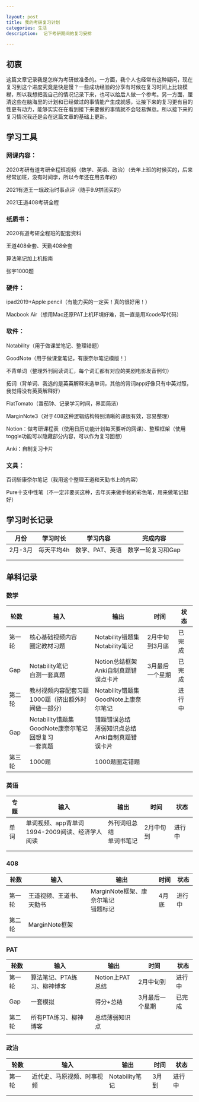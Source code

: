 ```yaml
---

layout: post
title: 我的考研复习计划
categories: 生活
description:  记下考研期间的复习安排

---
```


## 初衷

这篇文章记录我是怎样为考研做准备的。一方面，我个人也经常有这种疑问，现在复习到这个进度究竟是快是慢？一些成功经验的分享有时候在复习时间上比较模糊，所以我想把我自己的情况记录下来，也可以给后人做一个参考。另一方面，厘清这些在脑海里的计划和已经做过的事情能产生成就感，让接下来的复习更有目的性更有动力，能够实实在在看到接下来要做的事情就不会轻易懈怠。所以接下来的复习情况我还是会在这篇文章的基础上更新。

## 学习工具

### 网课内容：

2020考研有道考研全程班视频（数学、英语、政治）（去年上班的时候买的，后来经常加班，没有时间学，所以今年还在用去年的）

2021有道王一珉政治时事点评（随手9.9拼团买的）

2021王道408考研全程

### 纸质书：

2020有道考研全程班的配套资料

王道408全套、天勤408全套

算法笔记加上机指南

张宇1000题

### 硬件：

ipad2019+Apple pencil（有能力买的一定买！真的很好用！）

Macbook Air（想用Mac还原PAT上机环境好难，我一直是用Xcode写代码）

### 软件：

Notability（用于做课堂笔记、整理错题）

GoodNote（用于做课堂笔记，有康奈尔笔记模版！）

不背单词（整理外刊阅读词汇，每个词汇都有对应的美剧电影发音例句）

拓词（背单词、我选的是英英解释来选单词，其他的背词app好像只有中英对照，我觉得没有英英解释好）

FlatTomato（番茄钟、记录学习时间，界面简洁）

MarginNote3（对于408这种逻辑结构特别清晰的课很有效，容易整理）

Notion：做考研课程表（使用日历功能计划每天要听的网课）、整理框架（使用toggle功能可以隐藏部分内容，可以作为复习回想）

Anki：自制复习卡片

### 文具：

百词斩康奈尔笔记（我用这个整理王道和天勤书上的内容）

Pure十支中性笔（不一定非要买这种，去年买来做手帐的彩色笔，用来做笔记挺好）

## 学习时长记录

| 月份    | 学习时长 | 学习内容        | 完成内容          |
| ------- | -------- | --------------- | ----------------- |
| 2月-3月 | 每天平均4h | 数学、PAT、英语   | 数学一轮复习和Gap   |
|         |          |                 |                   |
|         |          |                 |                   |

## 单科记录

### 数学

| 轮数   | 输入                                                         | 输出                                                       | 时间            | 状态   |
| ------ | ------------------------------------------------------------ | ---------------------------------------------------------- | --------------- | ------ |
| 第一轮 | 核心基础视频内容<br />圈定教材习题                           | Notability错题集<br />Notability笔记                       | 2月中旬到3月底  | 已完成 |
| Gap    | Notability笔记<br />自测一套真题                             | Notion总结框架<br />Anki自制真题错误点卡片                 | 3月最后一个星期 | 已完成 |
| 第二轮 | 教材视频内容配套习题<br />1000题（挤出额外时间做一部分）     | Notability错题集<br />GoodNote上康奈尔笔记                 |                 | 进行中 |
| Gap    | Notability错题集<br />GoodNote康奈尔笔记回想复习<br />一套真题 | 错题错误总结<br />薄弱知识点总结<br />Anki自制真题错误卡片 |                 |        |
| 第三轮 | 1000题                                                       | 1000题圈定错题                                             |                 |        |

### 英语

| 专题 | 输入                                                 | 输出                         | 时间      | 状态   |
| ---- | ---------------------------------------------------- | ---------------------------- | --------- | ------ |
| 单词 | 单词视频、app背单词<br />1994-2009阅读、经济学人阅读 | 外刊词组总结<br />单词书笔记 | 2月中旬到 | 进行中 |
|      |                                                      |                              |           |        |
|      |                                                      |                              |           |        |

### 408

| 轮数   | 输入                     | 输出                                     | 时间  | 状态   |
| ------ | ------------------------ | ---------------------------------------- | ----- | ------ |
| 第一轮 | 王道视频、王道书、天勤书 | MarginNote框架、康奈尔笔记<br />错题标记 | 4月底 | 进行中 |
| 第二轮 | MarginNote框架           |                                          |       |        |
|        |                          |                                          |       |        |

### PAT

| 轮数   | 输入                        | 输出            | 时间            | 状态   |
| ------ | --------------------------- | --------------- | --------------- | ------ |
| 第一轮 | 算法笔记、PTA练习、柳神博客 | Notion上PAT总结 | 2月中旬到       | 进行中 |
| Gap    | 一套模拟                    | 得分+总结       | 3月最后一个星期 | 已完成 |
| 第二轮 | 所有PTA练习、柳神博客       | 总结薄弱知识点  |                 |        |
|        |                             |                 |                 |        |

### 政治

| 轮数   | 输入                       | 输出           | 时间  | 状态   |
| ------ | -------------------------- | -------------- | ----- | ------ |
| 第一轮 | 近代史、马原视频、时事视频 | Notability笔记 | 3月到 | 进行中 |
|        |                            |                |       |        |
|        |                            |                |       |        |

